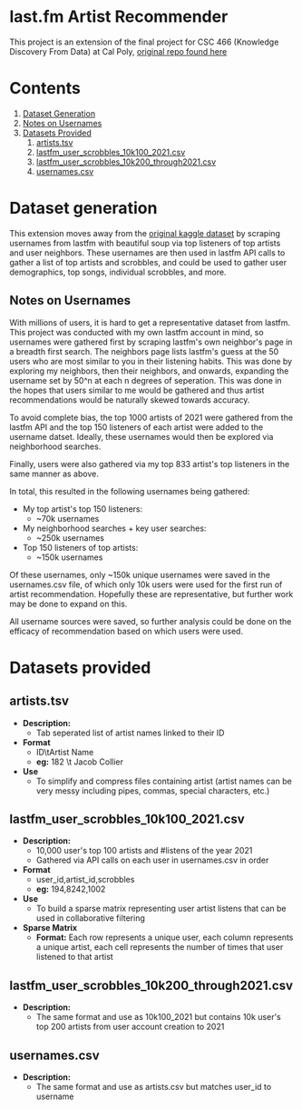 # last.fm Artist Recommender

This project is an extension of the final project for CSC 466 (Knowledge Discovery From Data) at Cal Poly, [original repo found here](https://github.com/abarbieu/music-recommender)

# Contents

1. [Dataset Generation](#dataset-generation)
2. [Notes on Usernames](#notes-on-usernames)
3. [Datasets Provided](#datasets-provided)
    1. [artists.tsv](#artiststsv)
    2. [lastfm_user_scrobbles_10k100_2021.csv](#lastfmuserscrobbles10k1002021csv)
    3. [lastfm_user_scrobbles_10k200_through2021.csv](#lastfmuserscrobbles10k200through2021csv)
    4. [usernames.csv](#usernamescsv)



# Dataset generation

This extension moves away from the [original kaggle dataset](https://www.kaggle.com/pcbreviglieri/lastfm-music-artist-scrobbles) by scraping usernames from lastfm with beautiful soup via top listeners of top artists and user neighbors. These usernames are then used in lastfm API calls to gather a list of top artists and scrobbles, and could be used to gather user demographics, top songs, individual scrobbles, and more.

## Notes on Usernames

With millions of users, it is hard to get a representative dataset from lastfm. This project was conducted with my own lastfm account in mind, so usernames were gathered first by scraping lastfm's own neighbor's page in a breadth first search. The neighbors page lists lastfm's guess at the 50 users who are most similar to you in their listening habits. This was done by exploring my neighbors, then their neighbors, and onwards, expanding the username set by 50^n at each n degrees of seperation. This was done in the hopes that users similar to me would be gathered and thus artist recommendations would be naturally skewed towards accuracy.

To avoid complete bias, the top 1000 artists of 2021 were gathered from the lastfm API and the top 150 listeners of each artist were added to the username datset. Ideally, these usernames would then be explored via neighborhood searches.

Finally, users were also gathered via my top 833 artist's top listeners in the same manner as above.

In total, this resulted in the following usernames being gathered:

* My top artist's top 150 listeners:
    * ~70k usernames
* My neighborhood searches + key user searches:
    * ~250k usernames
* Top 150 listeners of top artists:
    * ~150k usernames

Of these usernames, only ~150k unique usernames were saved in the usernames.csv file, of which only 10k users were used for the first run of artist recommendation. Hopefully these are representative, but further work may be done to expand on this.

All username sources were saved, so further analysis could be done on the efficacy of recommendation based on which users were used.

# Datasets provided

## artists.tsv

* **Description:**
    * Tab seperated list of artist names linked to their ID
* **Format**
    * ID\tArtist Name
    * **eg:** 182 \t Jacob Collier
* **Use**
    * To simplify and compress files containing artist (artist names can be very messy including pipes, commas, special characters, etc.)

## lastfm_user_scrobbles_10k100_2021.csv

* **Description:**
    * 10,000 user's top 100 artists and #listens of the year 2021
    * Gathered via API calls on each user in usernames.csv in order
* **Format**
    * user_id,artist_id,scrobbles
    * **eg:** 194,8242,1002
* **Use**
    * To build a sparse matrix representing user artist listens that can be used in collaborative filtering
* **Sparse Matrix**
    * **Format:** Each row represents a unique user, each column represents a unique artist, each cell represents the number of times that user listened to that artist

## lastfm_user_scrobbles_10k200_through2021.csv

* **Description:**
    * The same format and use as 10k100_2021 but contains 10k user's top 200 artists from user account creation to 2021

## usernames.csv

* **Description:**
    * The same format and use as artists.csv but matches user_id to username